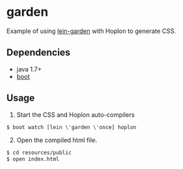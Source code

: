 # garden

Example of using [lein-garden](https://github.com/noprompt/lein-garden) with Hoplon to generate CSS.

## Dependencies

- java 1.7+
- [boot][1]

## Usage

1. Start the CSS and Hoplon auto-compilers

```bash
$ boot watch [lein \'garden \'once] hoplon
```

2. Open the compiled html file.

```bash
$ cd resources/public
$ open index.html
```

[1]: https://github.com/tailrecursion/boot
[2]: https://github.com/technomancy/leiningen
